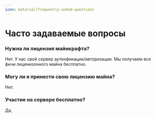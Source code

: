 ```yaml
---
icon: material/frequently-asked-questions
---
```


# Часто задаваемые вопросы

### Нужна ли лицензия майнкрафта?

Нет. У нас свой сервер аутенфикации/авторизации. Мы получаем все фичи лиценизонного майна бесплатно.

### Могу ли я принести свою лицензию майна?

Нет.

### Участие на сервере бесплатно?

Да, 